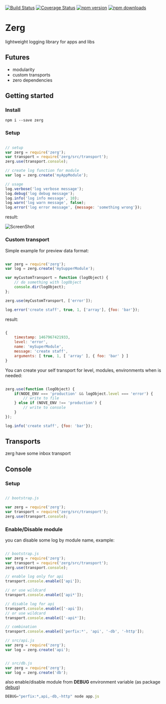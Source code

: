 [![Build Status](https://travis-ci.org/ahiipsa/zerg.svg?branch=master)](https://travis-ci.org/ahiipsa/zerg)
[![Coverage Status](https://coveralls.io/repos/github/ahiipsa/zerg/badge.svg?branch=master)](https://coveralls.io/github/ahiipsa/zerg?branch=master)
[![npm version](https://badge.fury.io/js/zerg.svg)](https://badge.fury.io/js/zerg)
[![npm downloads](https://img.shields.io/npm/dm/zerg.svg)](https://www.npmjs.com/package/zerg)

# Zerg

lightweight logging library for apps and libs

## Futures

- modularity 
- custom transports
- zero dependencies


## Getting started

### Install

`npm i --save zerg`

### Setup

```js

// setup
var zerg = require('zerg');
var transport = require('zerg/src/transport');
zerg.use(transport.console);

// create log function for module
var log = zerg.create('myAppModule');

// usage
log.verbose('log verbose message');
log.debug('log debug message');
log.info('log info message', 10);
log.warn('log warn message', false);
log.error('log error message', {message: 'something wrong'});

```

result:

![ScreenShot](https://raw.github.com/ahiipsa/zerg/master/example/example.png)

### Custom transport


Simple example for preview data format:

```js

var zerg = require('zerg');
var log = zerg.create('mySupperModule');

var myCustomTransport = function (logObject) {
    // do something with logObject
    console.dir(logObject);
};

zerg.use(myCustomTransport, ['error']);

log.error('create staff', true, 1, ['array'], {foo: 'bar'});

```

result:

```js

{
    timestamp: 1467967421933,
    level: 'error',
    name: 'mySuperModule',
    message: 'create staff',
    arguments: [ true, 1, [ 'array' ], { foo: 'bar' } ]
}

```

You can create your self transport for level, modules, environments
when is needed:

```js

zerg.use(function (logObject) {
    if(NODE_ENV === 'production' && logObject.level === 'error') {
        // write to file
    } else if (NOVE_ENV !== 'production') {
        // write to console
    }
});

log.info('create staff', {foo: 'bar'});

```


## Transports

zerg have some inbox transport 

## Console

### Setup

```js

// bootstrap.js

var zerg = require('zerg');
var transport = require('zerg/src/transport');
zerg.use(transport.console);

```

### Enable/Disable module

you can disable some log by module name, example:

```js

// bootstrap.js
var zerg = require('zerg');
var transport = require('zerg/src/transport');
zerg.use(transport.console);

// enable log only for api
transport.console.enable(['api']);

// or use wildcard 
transport.console.enable(['api*']);

// disable log for api
transport.console.enable(['-api']);
// or use wildcard
transport.console.enable(['-api*']);

// combination
transport.console.enable(['perfix:*', 'api', '-db', '-http']);

// src/api.js
var zerg = require('zerg');
var log = zerg.create('api');


// src/db.js
var zerg = require('zerg');
var log = zerg.create('db');

```

also enable/disable module from **DEBUG** environment variable
(as package [debug](https://www.npmjs.com/package/debug#wildcards)) 

```js
DEBUG="perfix:*,api,-db,-http" node app.js
```
